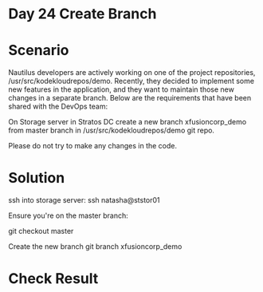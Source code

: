 # Day 24 Create Branch

# Scenario
Nautilus developers are actively working on one of the project repositories, /usr/src/kodekloudrepos/demo. Recently, they decided to implement some new features in the application, and they want to maintain those new changes in a separate branch. Below are the requirements that have been shared with the DevOps team:

On Storage server in Stratos DC create a new branch xfusioncorp_demo from master branch in /usr/src/kodekloudrepos/demo git repo.

Please do not try to make any changes in the code.

# Solution

ssh into storage server:
ssh natasha@ststor01

Ensure you're on the master branch:

git checkout master

Create the new branch
git branch xfusioncorp_demo

# Check Result
